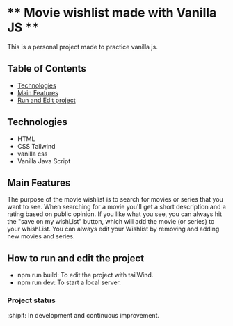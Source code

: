 # ** Movie wishlist made with Vanilla JS **

This is a personal project made to practice vanilla js.

## Table of Contents

- [Technologies](#technologies)
- [Main Features](#main-features)
- [Run and Edit project](#how-to-run-and-edit-the-project)

## Technologies

- HTML
- CSS Tailwind
- vanilla css
- Vanilla Java Script

## Main Features

The purpose of the movie wishlist is to search for movies or series that you want to see. When searching for a movie you'll get a short description and a rating based on public opinion. If you like what you see, you can always hit the "save on my wishList" button, which will add the movie (or series) to your whishList.
You can always edit your Wishlist by removing and adding new movies and series.

## How to run and edit the project

- npm run build: To edit the project with tailWind.
- npm run dev: To start a local server.

### Project status

:shipit: In development and continuous improvement.
